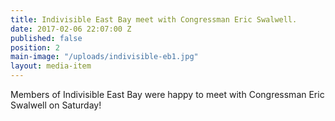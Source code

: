 ```yaml
---
title: Indivisible East Bay meet with Congressman Eric Swalwell.
date: 2017-02-06 22:07:00 Z
published: false
position: 2
main-image: "/uploads/indivisible-eb1.jpg"
layout: media-item
---
```


Members of Indivisible East Bay were happy to meet with Congressman Eric Swalwell on Saturday!
